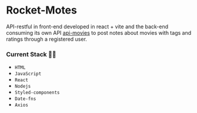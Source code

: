 # Rocket-Motes

API-restful in front-end developed in react + vite and the back-end consuming its own API [api-movies](https://github.com/victorcbb/api-movies) to post notes about movies with tags and ratings through a registered user.

### Current Stack :technologist:
- `HTML`
- `JavaScript`
- `React`
- `Nodejs`
- `Styled-components`
- `Date-fns`
- `Axios`
